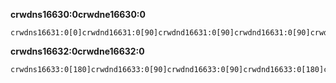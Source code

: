 **crwdns16630:0crwdne16630:0**

```scratch
crwdns16631:0[0]crwdnd16631:0[90]crwdnd16631:0[90]crwdnd16631:0[90]crwdnd16631:0[180]crwdnd16631:0[180]crwdnd16631:0[180]crwdne16631:0
```

**crwdns16632:0crwdne16632:0**

```scratch
crwdns16633:0[180]crwdnd16633:0[90]crwdnd16633:0[90]crwdnd16633:0[180]crwdne16633:0
```